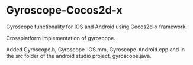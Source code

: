 # Gyroscope-Cocos2d-x
Gyroscope functionality for IOS and Android using Cocos2d-x framework.

Crossplatform implementation of gyroscope.

Added Gyroscope.h, Gyroscope-IOS.mm, Gyroscope-Android.cpp and in the src folder of the android studio project, gyroscope.java.
